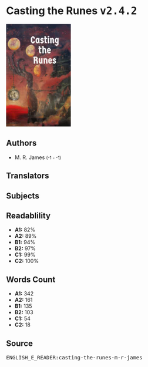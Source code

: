 # Casting the Runes <kbd>v2.4.2</kbd>

![](./cover.medium.jpg "")

## Authors


 - M. R. James <small>(-1 - -1)</small>

## Translators



## Subjects



## Readablility


 - **A1:** 82%
 - **A2:** 89%
 - **B1:** 94%
 - **B2:** 97%
 - **C1:** 99%
 - **C2:** 100%

## Words Count


 - **A1:** 342
 - **A2:** 161
 - **B1:** 135
 - **B2:** 103
 - **C1:** 54
 - **C2:** 18

## Source


<kbd>ENGLISH_E_READER:casting-the-runes-m-r-james</kbd>
